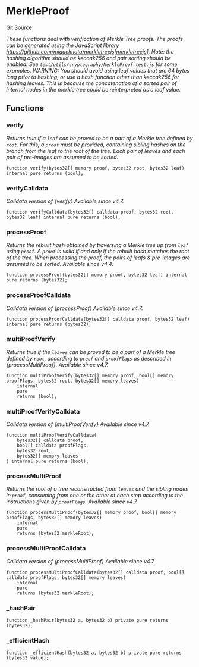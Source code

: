 # MerkleProof
[Git Source](https://github.com/Sotatek-LoiNguyen2/ignition-sc/blob/6fd47416ac9b148d4f43e8bb90a990315ae49b42/contracts/libraries/MerkleProof.sol)

*These functions deal with verification of Merkle Tree proofs.
The proofs can be generated using the JavaScript library
https://github.com/miguelmota/merkletreejs[merkletreejs].
Note: the hashing algorithm should be keccak256 and pair sorting should be enabled.
See `test/utils/cryptography/MerkleProof.test.js` for some examples.
WARNING: You should avoid using leaf values that are 64 bytes long prior to
hashing, or use a hash function other than keccak256 for hashing leaves.
This is because the concatenation of a sorted pair of internal nodes in
the merkle tree could be reinterpreted as a leaf value.*


## Functions
### verify

*Returns true if a `leaf` can be proved to be a part of a Merkle tree
defined by `root`. For this, a `proof` must be provided, containing
sibling hashes on the branch from the leaf to the root of the tree. Each
pair of leaves and each pair of pre-images are assumed to be sorted.*


```solidity
function verify(bytes32[] memory proof, bytes32 root, bytes32 leaf) internal pure returns (bool);
```

### verifyCalldata

*Calldata version of {verify}
_Available since v4.7._*


```solidity
function verifyCalldata(bytes32[] calldata proof, bytes32 root, bytes32 leaf) internal pure returns (bool);
```

### processProof

*Returns the rebuilt hash obtained by traversing a Merkle tree up
from `leaf` using `proof`. A `proof` is valid if and only if the rebuilt
hash matches the root of the tree. When processing the proof, the pairs
of leafs & pre-images are assumed to be sorted.
_Available since v4.4._*


```solidity
function processProof(bytes32[] memory proof, bytes32 leaf) internal pure returns (bytes32);
```

### processProofCalldata

*Calldata version of {processProof}
_Available since v4.7._*


```solidity
function processProofCalldata(bytes32[] calldata proof, bytes32 leaf) internal pure returns (bytes32);
```

### multiProofVerify

*Returns true if the `leaves` can be proved to be a part of a Merkle tree defined by
`root`, according to `proof` and `proofFlags` as described in {processMultiProof}.
_Available since v4.7._*


```solidity
function multiProofVerify(bytes32[] memory proof, bool[] memory proofFlags, bytes32 root, bytes32[] memory leaves)
    internal
    pure
    returns (bool);
```

### multiProofVerifyCalldata

*Calldata version of {multiProofVerify}
_Available since v4.7._*


```solidity
function multiProofVerifyCalldata(
    bytes32[] calldata proof,
    bool[] calldata proofFlags,
    bytes32 root,
    bytes32[] memory leaves
) internal pure returns (bool);
```

### processMultiProof

*Returns the root of a tree reconstructed from `leaves` and the sibling nodes in `proof`,
consuming from one or the other at each step according to the instructions given by
`proofFlags`.
_Available since v4.7._*


```solidity
function processMultiProof(bytes32[] memory proof, bool[] memory proofFlags, bytes32[] memory leaves)
    internal
    pure
    returns (bytes32 merkleRoot);
```

### processMultiProofCalldata

*Calldata version of {processMultiProof}
_Available since v4.7._*


```solidity
function processMultiProofCalldata(bytes32[] calldata proof, bool[] calldata proofFlags, bytes32[] memory leaves)
    internal
    pure
    returns (bytes32 merkleRoot);
```

### _hashPair


```solidity
function _hashPair(bytes32 a, bytes32 b) private pure returns (bytes32);
```

### _efficientHash


```solidity
function _efficientHash(bytes32 a, bytes32 b) private pure returns (bytes32 value);
```

